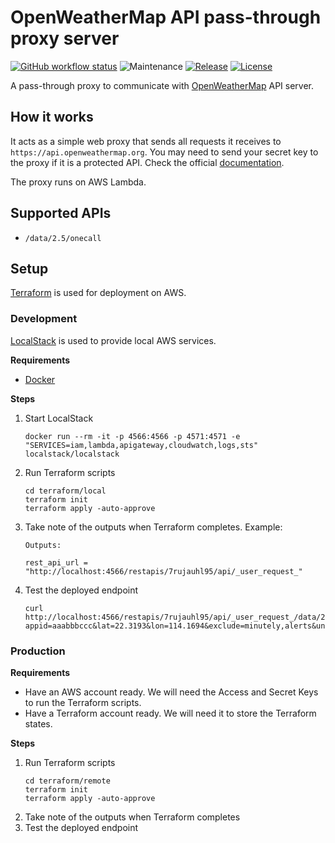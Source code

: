 # OpenWeatherMap API pass-through proxy server

[![GitHub workflow status](https://img.shields.io/github/workflow/status/ayltai/passthrough-proxy-openweathermap/CI?style=flat)](https://github.com/ayltai/passthrough-proxy-openweathermap/actions)
![Maintenance](https://img.shields.io/maintenance/yes/2021)
[![Release](https://img.shields.io/github/release/ayltai/passthrough-proxy-openweathermap.svg?style=flat)](https://github.com/ayltai/passthrough-proxy-openweathermap/releases)
[![License](https://img.shields.io/github/license/ayltai/passthrough-proxy-openweathermap.svg?style=flat)](https://github.com/ayltai/passthrough-proxy-openweathermap/blob/master/LICENSE)

A pass-through proxy to communicate with [OpenWeatherMap](https://openweathermap.org) API server.

## How it works

It acts as a simple web proxy that sends all requests it receives to `https://api.openweathermap.org`. You may need to send your secret key to the proxy if it is a protected API. Check the official [documentation](https://openweathermap.org/api).

The proxy runs on AWS Lambda.

## Supported APIs

* `/data/2.5/onecall`

## Setup

[Terraform](https://www.terraform.io) is used for deployment on AWS.

### Development

[LocalStack](https://localstack.cloud) is used to provide local AWS services.

**Requirements**

* [Docker](https://www.docker.com)

**Steps**

1. Start LocalStack
   ```shell
   docker run --rm -it -p 4566:4566 -p 4571:4571 -e "SERVICES=iam,lambda,apigateway,cloudwatch,logs,sts" localstack/localstack
   ```
2. Run Terraform scripts
   ```shell
   cd terraform/local
   terraform init
   terraform apply -auto-approve
   ```
3. Take note of the outputs when Terraform completes. Example:
   ```shell
   Outputs:

   rest_api_url = "http://localhost:4566/restapis/7rujauhl95/api/_user_request_"
   ```
4. Test the deployed endpoint
   ```shell
   curl http://localhost:4566/restapis/7rujauhl95/api/_user_request_/data/2.5/onecall?appid=aaabbbccc&lat=22.3193&lon=114.1694&exclude=minutely,alerts&units=metric&lang=en
   ```

### Production

**Requirements**

* Have an AWS account ready. We will need the Access and Secret Keys to run the Terraform scripts.
* Have a Terraform account ready. We will need it to store the Terraform states.

**Steps**

1. Run Terraform scripts
   ```shell
   cd terraform/remote
   terraform init
   terraform apply -auto-approve
   ```
2. Take note of the outputs when Terraform completes
3. Test the deployed endpoint
